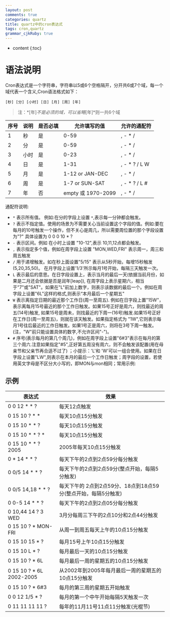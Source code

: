 ```yaml
---
layout: post
comments: true
categories: quartz
title: quartz中的cron表达式
tags: cron,quartz
grammar_cjkRuby: true
---
```


* content
{:toc}

# 语法说明

Cron表达式是一个字符串，字符串以5或6个空格隔开，分开共6或7个域，每一个域代表一个含义,Cron语法格式如下： 

```
[秒] [分] [小时] [日] [月] [周] [年]
```

> 注：*[年]*不是必须的域，可以省略*[年]*则一共6个域

|序号|说明|是否必填|允许填写的值|允许的通配符|
|----|----|----|----|----|
|1|秒|是|0-59|, - * /|    
|2|分|是|0-59|, - * /|    
|3|小时|是|0-23|, - * /|
|4|日|是|1-31|, - * ? / L W|
|5|月|是|1-12 or JAN-DEC|, - * /|
|6|周|是|1-7 or SUN-SAT|, - * ? / L #|
|7|年|否|empty 或 1970-2099|, - * /|

通配符说明:

* `*` 表示所有值。 例如:在分的字段上设置 `*`,表示每一分钟都会触发。
* `?` 表示不指定值。使用的场景为不需要关心当前设置这个字段的值。例如:要在每月的10号触发一个操作，但不关心是周几，所以需要周位置的那个字段设置为"?" 具体设置为 0 0 0 10 * ?
* `-` 表示区间。例如 在小时上设置 "10-12",表示 10,11,12点都会触发。
* `,` 表示指定多个值，例如在周字段上设置 "MON,WED,FRI" 表示周一，周三和周五触发
* `/` 用于递增触发。如在秒上面设置"5/15" 表示从5秒开始，每增15秒触发(5,20,35,50)。 在月字段上设置'1/3'所示每月1号开始，每隔三天触发一次。
* `L` 表示最后的意思。在日字段设置上，表示当月的最后一天(依据当前月份，如果是二月还会依据是否是润年[leap]), 在周字段上表示星期六，相当于"7"或"SAT"。如果在"L"前加上数字，则表示该数据的最后一个。例如在周字段上设置"6L"这样的格式,则表示“本月最后一个星期五"
* `W` 表示离指定日期的最近那个工作日(周一至周五). 例如在日字段上置"15W"，表示离每月15号最近的那个工作日触发。如果15号正好是周六，则找最近的周五(14号)触发, 如果15号是周未，则找最近的下周一(16号)触发.如果15号正好在工作日(周一至周五)，则就在该天触发。如果指定格式为 "1W",它则表示每月1号往后最近的工作日触发。如果1号正是周六，则将在3号下周一触发。(注，"W"前只能设置具体的数字,不允许区间"-")。
* `#` 序号(表示每月的第几个周几)，例如在周字段上设置"6#3"表示在每月的第三个周六.注意如果指定"#5",正好第五周没有周六，则不会触发该配置(用在母亲节和父亲节再合适不过了) ；小提示：'L'和 'W'可以一组合使用。如果在日字段上设置"LW",则表示在本月的最后一个工作日触发；周字段的设置，若使用英文字母是不区分大小写的，即MON与mon相同；常用示例:

## 示例

|表达式|效果|
|----|----|
|0 0 12 * * ?|每天12点触发|
|0 15 10 ? * *|每天10点15分触发|
|0 15 10 * * ?|每天10点15分触发|
|0 15 10 * * ? *|每天10点15分触发|
|0 15 10 * * ? 2005|2005年每天10点15分触发|
|0 * 14 * * ?|每天下午的2点到2点59分每分触发|
|0 0/5 14 * * ?|每天下午的2点到2点59分(整点开始，每隔5分触发)|
|0 0/5 14,18 * * ?|每天下午的 2点到2点59分、18点到18点59分(整点开始，每隔5分触发)|
|0 0-5 14 * * ?|每天下午的2点到2点05分每分触发|
|0 10,44 14 ? 3 WED|3月分每周三下午的2点10分和2点44分触发|
|0 15 10 ? * MON-FRI|从周一到周五每天上午的10点15分触发|
|0 15 10 15 * ?|每月15号上午10点15分触发|
|0 15 10 L * ?|每月最后一天的10点15分触发|
|0 15 10 ? * 6L|每月最后一周的星期五的10点15分触发|
|0 15 10 ? * 6L 2002-2005|从2002年到2005年每月最后一周的星期五的10点15分触发|
|0 15 10 ? * 6#3|每月的第三周的星期五开始触发|
|0 0 12 1/5 * ?|每月的第一个中午开始每隔5天触发一次|
|0 11 11 11 11 ?|每年的11月11号11点11分触发(光棍节)|

